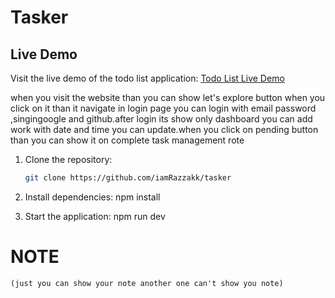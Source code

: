 # Tasker

## Live Demo

Visit the live demo of the todo list application: [Todo List Live Demo](https://tasker-f21fa.web.app/)

when you visit the website than you can show let's explore button when you click on it than it navigate in login page you can login with email password ,singingoogle and github.after login its show only dashboard you can add work with date and time you can update.when you click on pending button than you can show it on complete task management rote 


1. Clone the repository:

   ```bash
   git clone https://github.com/iamRazzakk/tasker

2. Install dependencies:
   npm install

3. Start the application:
    npm run dev

# NOTE
    (just you can show your note another one can't show you note)